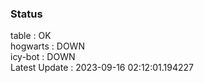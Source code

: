 ### Status


table : OK  
hogwarts : DOWN  
icy-bot : DOWN  
Latest Update : 2023-09-16 02:12:01.194227
